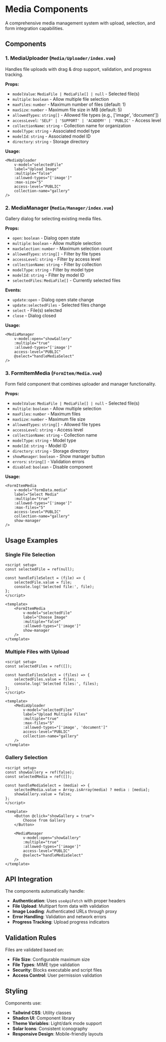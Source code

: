 # Media Components

A comprehensive media management system with upload, selection, and form integration capabilities.

## Components

### 1. MediaUploader (`Media/Uploader/index.vue`)
Handles file uploads with drag & drop support, validation, and progress tracking.

**Props:**
- `modelValue`: `MediaFile | MediaFile[] | null` - Selected file(s)
- `multiple`: `boolean` - Allow multiple file selection
- `maxFiles`: `number` - Maximum number of files (default: 1)
- `maxSize`: `number` - Maximum file size in MB (default: 5)
- `allowedTypes`: `string[]` - Allowed file types (e.g., ['image', 'document'])
- `accessLevel`: `'SELF' | 'SUPPORT' | 'ACADEMY' | 'PUBLIC'` - Access level
- `collectionName`: `string` - Collection name for organization
- `modelType`: `string` - Associated model type
- `modelId`: `string` - Associated model ID
- `directory`: `string` - Storage directory

**Usage:**
```vue
<MediaUploader
    v-model="selectedFile"
    label="Upload Image"
    :multiple="false"
    :allowed-types="['image']"
    :max-size="5"
    access-level="PUBLIC"
    collection-name="gallery"
/>
```

### 2. MediaManager (`Media/Manager/index.vue`)
Gallery dialog for selecting existing media files.

**Props:**
- `open`: `boolean` - Dialog open state
- `multiple`: `boolean` - Allow multiple selection
- `maxSelection`: `number` - Maximum selection count
- `allowedTypes`: `string[]` - Filter by file types
- `accessLevel`: `string` - Filter by access level
- `collectionName`: `string` - Filter by collection
- `modelType`: `string` - Filter by model type
- `modelId`: `string` - Filter by model ID
- `selectedFiles`: `MediaFile[]` - Currently selected files

**Events:**
- `update:open` - Dialog open state change
- `update:selectedFiles` - Selected files change
- `select` - File(s) selected
- `close` - Dialog closed

**Usage:**
```vue
<MediaManager
    v-model:open="showGallery"
    :multiple="true"
    :allowed-types="['image']"
    access-level="PUBLIC"
    @select="handleMediaSelect"
/>
```

### 3. FormItemMedia (`FormItem/Media.vue`)
Form field component that combines uploader and manager functionality.

**Props:**
- `modelValue`: `MediaFile | MediaFile[] | null` - Selected file(s)
- `multiple`: `boolean` - Allow multiple selection
- `maxFiles`: `number` - Maximum files
- `maxSize`: `number` - Maximum file size
- `allowedTypes`: `string[]` - Allowed file types
- `accessLevel`: `string` - Access level
- `collectionName`: `string` - Collection name
- `modelType`: `string` - Model type
- `modelId`: `string` - Model ID
- `directory`: `string` - Storage directory
- `showManager`: `boolean` - Show manager button
- `errors`: `string[]` - Validation errors
- `disabled`: `boolean` - Disable component

**Usage:**
```vue
<FormItemMedia
    v-model="formData.media"
    label="Select Media"
    :multiple="true"
    :allowed-types="['image']"
    :max-files="5"
    access-level="PUBLIC"
    collection-name="gallery"
    show-manager
/>
```

## Usage Examples

### Single File Selection
```vue
<script setup>
const selectedFile = ref(null);

const handleFileSelect = (file) => {
    selectedFile.value = file;
    console.log('Selected file:', file);
};
</script>

<template>
    <FormItemMedia
        v-model="selectedFile"
        label="Choose Image"
        :multiple="false"
        :allowed-types="['image']"
        show-manager
    />
</template>
```

### Multiple Files with Upload
```vue
<script setup>
const selectedFiles = ref([]);

const handleFilesSelect = (files) => {
    selectedFiles.value = files;
    console.log('Selected files:', files);
};
</script>

<template>
    <MediaUploader
        v-model="selectedFiles"
        label="Upload Multiple Files"
        :multiple="true"
        :max-files="5"
        :allowed-types="['image', 'document']"
        access-level="PUBLIC"
        collection-name="gallery"
    />
</template>
```

### Gallery Selection
```vue
<script setup>
const showGallery = ref(false);
const selectedMedia = ref([]);

const handleMediaSelect = (media) => {
    selectedMedia.value = Array.isArray(media) ? media : [media];
    showGallery.value = false;
};
</script>

<template>
    <Button @click="showGallery = true">
        Choose from Gallery
    </Button>
    
    <MediaManager
        v-model:open="showGallery"
        :multiple="true"
        :allowed-types="['image']"
        access-level="PUBLIC"
        @select="handleMediaSelect"
    />
</template>
```

## API Integration

The components automatically handle:
- **Authentication**: Uses `useApiFetch` with proper headers
- **File Upload**: Multipart form data with validation
- **Image Loading**: Authenticated URLs through proxy
- **Error Handling**: Validation and network errors
- **Progress Tracking**: Upload progress indicators

## Validation Rules

Files are validated based on:
- **File Size**: Configurable maximum size
- **File Types**: MIME type validation
- **Security**: Blocks executable and script files
- **Access Control**: User permission validation

## Styling

Components use:
- **Tailwind CSS**: Utility classes
- **Shadcn UI**: Component library
- **Theme Variables**: Light/dark mode support
- **Solar Icons**: Consistent iconography
- **Responsive Design**: Mobile-friendly layouts